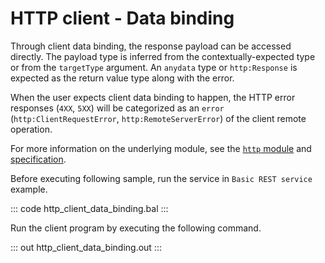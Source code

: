 # HTTP client - Data binding

Through client data binding, the response payload can be accessed directly. The payload type is inferred from the contextually-expected type or from the `targetType` argument. An `anydata` type or `http:Response` is expected as the return value type along with the error.

When the user expects client data binding to happen, the HTTP error responses (`4XX`, `5XX`) will be categorized as an `error` (`http:ClientRequestError`, `http:RemoteServerError`) of the client remote operation.

For more information on the underlying module, see the [`http` module](https://lib.ballerina.io/ballerina/http/latest/) 
and [specification](https://ballerina.io/spec/http/#243-client-action-return-types).

Before executing following sample, run the service in `Basic REST service` example.

::: code http_client_data_binding.bal :::

Run the client program by executing the following command.

::: out http_client_data_binding.out :::
